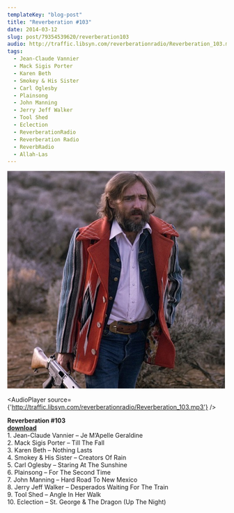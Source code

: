 ```yaml
---
templateKey: "blog-post"
title: "Reverberation #103"
date: 2014-03-12
slug: post/79354539620/reverberation103
audio: http://traffic.libsyn.com/reverberationradio/Reverberation_103.mp3
tags:
  - Jean-Claude Vannier
  - Mack Sigis Porter
  - Karen Beth
  - Smokey & His Sister
  - Carl Oglesby
  - Plainsong
  - John Manning
  - Jerry Jeff Walker
  - Tool Shed
  - Eclection
  - ReverberationRadio
  - Reverberation Radio
  - ReverbRadio
  - Allah-Las
---
```


![Reverberation #103](../images/0d964fbc0961934d88af3a67133e1c669afa62ffb96b540ef63efe3446158455.jpg)

<AudioPlayer source={'http://traffic.libsyn.com/reverberationradio/Reverberation_103.mp3'} />

<p><strong>Reverberation #103<br /></strong><strong><a href="http://traffic.libsyn.com/reverberationradio/Reverberation_103.mp3" title="download" target="_blank">download<br /></a></strong>1. Jean-Claude Vannier &ndash; Je M&rsquo;Apelle Geraldine<br />2. Mack Sigis Porter &ndash; Till The Fall<br />3. Karen Beth &ndash; Nothing Lasts<br />4. Smokey &amp; His Sister &ndash; Creators Of Rain<br />5. Carl Oglesby &ndash; Staring At The Sunshine<br />6. Plainsong &ndash; For The Second Time<br />7. John Manning &ndash; Hard Road To New Mexico<br />8. Jerry Jeff Walker &ndash; Desperados Waiting For The Train<br />9. Tool Shed &ndash; Angle In Her Walk<br />10. Eclection &ndash; St. George &amp; The Dragon (Up The Night)</p>
